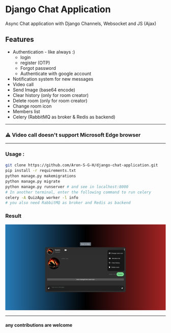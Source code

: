 # Django Chat Application
Async Chat application with Django Channels, Websocket and JS (Ajax) 

## Features
- Authentication - like always :)
  - login
  - register (OTP)
  - Forgot password
  - Authenticate with google account
- Notification system for new messages
- Video call
- Send Image (base64 encode)
- Clear history (only for room creator)
- Delete room (only for room creator)
- Change room icon
- Members list
- Celery (RabbitMQ as broker & Redis as backend)

---
### ⚠️ Video call doesn't support Microsoft Edge browser
---

### Usage :
```bash
git clone https://github.com/Aron-S-G-H/django-chat-application.git
pip install -r requirements.txt
python manage.py makemigrations
python manage.py migrate
python manage.py runserver # and see in localhost:8000
# In another terminal, enter the following command to run celery
celery -A QuizApp worker -l info
# you also need RabbitMQ as broker and Redis as backend
```
### Result
<p align="center">
  <img src="https://github.com/Aron-S-G-H/django-chat-application/blob/main/assets/result.png">
</p>

---
#### any contributions are welcome
